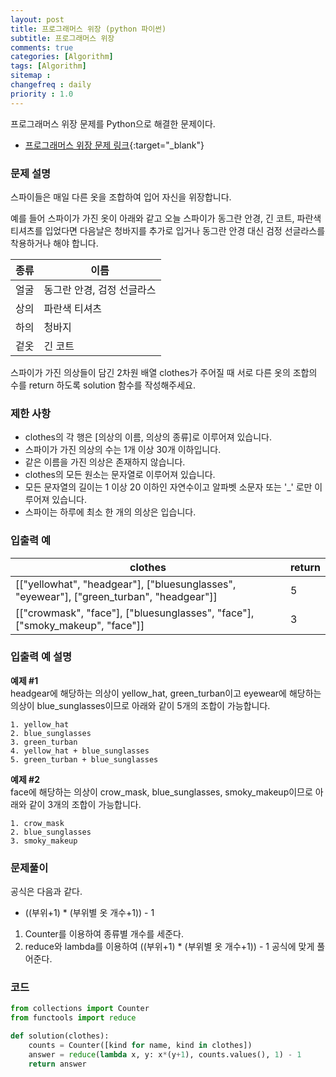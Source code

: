 ```yaml
---
layout: post
title: 프로그래머스 위장 (python 파이썬)
subtitle: 프로그래머스 위장
comments: true
categories: [Algorithm]
tags: [Algorithm]
sitemap :
changefreq : daily
priority : 1.0
---
```

프로그래머스 위장 문제를 Python으로 해결한 문제이다.  

* [프로그래머스 위장 문제 링크](https://programmers.co.kr/learn/courses/30/lessons/42578){:target="_blank"}


### 문제 설명
스파이들은 매일 다른 옷을 조합하여 입어 자신을 위장합니다.

예를 들어 스파이가 가진 옷이 아래와 같고 오늘 스파이가 동그란 안경, 긴 코트, 파란색 티셔츠를 입었다면 다음날은 청바지를 추가로 입거나 동그란 안경 대신 검정 선글라스를 착용하거나 해야 합니다.

|종류|이름|
|-----|-----|
|얼굴|동그란 안경, 검정 선글라스|
|상의|파란색 티셔츠|
|하의|청바지|
|겉옷|긴 코트|


스파이가 가진 의상들이 담긴 2차원 배열 clothes가 주어질 때 서로 다른 옷의 조합의 수를 return 하도록 solution 함수를 작성해주세요.


### 제한 사항
* clothes의 각 행은 [의상의 이름, 의상의 종류]로 이루어져 있습니다.
* 스파이가 가진 의상의 수는 1개 이상 30개 이하입니다.
* 같은 이름을 가진 의상은 존재하지 않습니다.
* clothes의 모든 원소는 문자열로 이루어져 있습니다.
* 모든 문자열의 길이는 1 이상 20 이하인 자연수이고 알파벳 소문자 또는 '_' 로만 이루어져 있습니다.
* 스파이는 하루에 최소 한 개의 의상은 입습니다.


### 입출력 예



|clothes|return|
|-----|-----|
|[["yellowhat", "headgear"], ["bluesunglasses", "eyewear"], ["green_turban", "headgear"]]|5|
|[["crowmask", "face"], ["bluesunglasses", "face"], ["smoky_makeup", "face"]]|3|


### 입출력 예 설명
**예제 #1**  
headgear에 해당하는 의상이 yellow_hat, green_turban이고 eyewear에 해당하는 의상이 blue_sunglasses이므로 아래와 같이 5개의 조합이 가능합니다.

```
1. yellow_hat
2. blue_sunglasses
3. green_turban
4. yellow_hat + blue_sunglasses
5. green_turban + blue_sunglasses
```

**예제 #2**  
face에 해당하는 의상이 crow_mask, blue_sunglasses, smoky_makeup이므로 아래와 같이 3개의 조합이 가능합니다.

```
1. crow_mask
2. blue_sunglasses
3. smoky_makeup
```

### 문제풀이  
공식은 다음과 같다.
* ((부위+1) * (부위별 옷 개수+1)) - 1

1. Counter를 이용하여 종류별 개수를 세준다.
2. reduce와 lambda를 이용하여 ((부위+1) * (부위별 옷 개수+1)) - 1 공식에 맞게 풀어준다.


### 코드
```python
from collections import Counter
from functools import reduce

def solution(clothes):
    counts = Counter([kind for name, kind in clothes])
    answer = reduce(lambda x, y: x*(y+1), counts.values(), 1) - 1
    return answer
```
